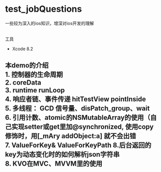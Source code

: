# test_jobQuestions
一些较为深入的ios知识，增深对ios开发的理解

<br> 工具
* Xcode 8.2  


## 本demo的介绍  <br> 1. 控制器的生命周期  <br> 2. coreData  <br> 3. runtime runLoop     <br> 4. 响应者链、事件传递  hitTestView  pointInside   <br> 5. 多线程： GCD  信号量、disPatch_group、wait  <br> 6. 引用计数、atomic的NSMutableArray的使用（自己实现setter或get里加@synchronized, 使用copy修饰时，用[_mAry addObject:a] 就不会出错  <br> 7. ValueForKey& ValueForKeyPath  8.后台返回的key为动态变化时的如何解析json字符串   <br> 8. KVO在MVC、MVVM里的使用

##



